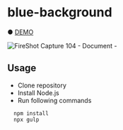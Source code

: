 # blue-background

● <a href="https://hisamikurita.github.io/blue-background/dist">DEMO</a>

![FireShot Capture 104 - Document - ](https://user-images.githubusercontent.com/47776346/70376039-3245db00-1948-11ea-88b3-4a991a4ee25e.png)

## Usage
* Clone repository<br>
* Install Node.js<br>
* Run following commands<br>
```
  npm install  
  npx gulp 
```
